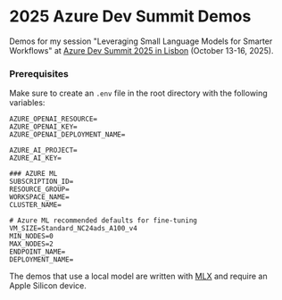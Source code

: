 # 2025 Azure Dev Summit Demos

Demos for my session "Leveraging Small Language Models for Smarter Workflows" at [Azure Dev Summit 2025 in Lisbon](https://azuredevsummit.com/agenda/leveraging-small-language-models-for-smarter-workflows-0nzm/0s7abc4rfyk) (October 13-16, 2025).

### Prerequisites

Make sure to create an `.env` file in the root directory with the following variables:

```
AZURE_OPENAI_RESOURCE=
AZURE_OPENAI_KEY=
AZURE_OPENAI_DEPLOYMENT_NAME=

AZURE_AI_PROJECT=
AZURE_AI_KEY=

### AZURE ML
SUBSCRIPTION_ID=
RESOURCE_GROUP=
WORKSPACE_NAME=
CLUSTER_NAME=

# Azure ML recommended defaults for fine-tuning
VM_SIZE=Standard_NC24ads_A100_v4
MIN_NODES=0
MAX_NODES=2
ENDPOINT_NAME=
DEPLOYMENT_NAME=
```

The demos that use a local model are written with [MLX](https://opensource.apple.com/projects/mlx/) and require an Apple Silicon device.